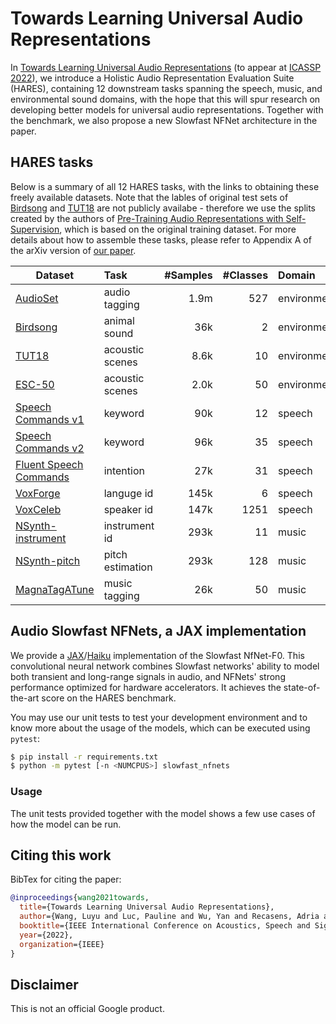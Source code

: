 # Towards Learning Universal Audio Representations

In [Towards Learning Universal Audio Representations] (to appear at
[ICASSP 2022]), we introduce a Holistic Audio Representation Evaluation Suite
(HARES), containing 12 downstream tasks spanning the speech, music, and
environmental sound domains, with the hope that this will spur research on
developing better models for universal audio representations. Together with the
benchmark, we also propose a new Slowfast NFNet architecture in the paper.


## HARES tasks

Below is a summary of all 12 HARES tasks, with the links to obtaining these
freely available datasets. Note that the lables of original test sets of
[Birdsong] and [TUT18] are not publicly availabe - therefore we use the splits
created by the authors of [Pre-Training Audio Representations with Self-Supervision],
which is based on the original training dataset. For more details about how to
assemble these tasks, please refer to Appendix A of the arXiv version of
[our paper].

| Dataset   |      Task      |  #Samples | #Classes | Domain |
|----------|:-------------|------:|------:|:------|
| [AudioSet] | audio tagging | 1.9m | 527 | environment |
| [Birdsong] | animal sound | 36k | 2 | environment |
| [TUT18] | acoustic scenes | 8.6k | 10 | environment |
| [ESC-50] | acoustic scenes | 2.0k | 50 | environment |
| [Speech Commands v1] | keyword | 90k | 12 | speech |
| [Speech Commands v2] | keyword | 96k | 35 | speech |
| [Fluent Speech Commands] | intention | 27k | 31 | speech |
| [VoxForge] | languge id | 145k | 6 | speech |
| [VoxCeleb] | speaker id | 147k | 1251 | speech |
| [NSynth-instrument] | instrument id | 293k | 11 | music |
| [NSynth-pitch] | pitch estimation | 293k | 128 | music |
| [MagnaTagATune] | music tagging | 26k | 50 | music |


## Audio Slowfast NFNets, a JAX implementation

We provide a [JAX]/[Haiku] implementation of the Slowfast NfNet-F0. This
convolutional neural network combines Slowfast networks' ability to model both
transient and long-range signals in audio, and NFNets' strong performance
optimized for hardware accelerators. It achieves the state-of-the-art score on
the HARES benchmark.

You may use our unit tests to test your development environment and to know more
about the usage of the models, which can be executed using `pytest`:

```bash
$ pip install -r requirements.txt
$ python -m pytest [-n <NUMCPUS>] slowfast_nfnets
```

### Usage

The unit tests provided together with the model shows a few use cases of how the
model can be run.


## Citing this work

BibTex for citing the paper:

```bibtex
@inproceedings{wang2021towards,
  title={Towards Learning Universal Audio Representations},
  author={Wang, Luyu and Luc, Pauline and Wu, Yan and Recasens, Adria and Smaira, Lucas and Brock, Andrew and Jaegle, Andrew and Alayrac, Jean-Baptiste and Dieleman, Sander and Carreira, Joao and van den Oord, Aaron},
  booktitle={IEEE International Conference on Acoustics, Speech and Signal Processing (ICASSP)},
  year={2022},
  organization={IEEE}
}
```

## Disclaimer

This is not an official Google product.

[ICASSP 2022]: https://2022.ieeeicassp.org/
[JAX]: https://github.com/google/jax "JAX on GitHub"
[Haiku]: https://github.com/deepmind/dm-haiku
[Towards Learning Universal Audio Representations]: https://arxiv.org/abs/2111.12124
[AudioSet]: http://research.google.com/audioset/
[Birdsong]: http://dcase.community/challenge2018/task-bird-audio-detection
[TUT18]: http://dcase.community/challenge2018/task-acoustic-scene-classification
[ESC-50]: http://github.com/karolpiczak/ESC-50
[Speech Commands v1]: http://download.tensorflow.org/data/speech_commands_v0.01.tar.gz
[Speech Commands v2]: http://download.tensorflow.org/data/speech_commands_v0.02.tar.gz
[Fluent Speech Commands]: http://fluent.ai/research/fluent-speech-commands/
[VoxForge]: http://tensorflow.org/datasets/catalog/voxforge
[VoxCeleb]: http://tensorflow.org/datasets/catalog/voxceleb
[NSynth-instrument]: http://tensorflow.org/datasets/catalog/nsynth
[NSynth-pitch]: http://tensorflow.org/datasets/catalog/nsynth
[MagnaTagATune]: http://mirg.city.ac.uk/codeapps/the-magnatagatune-dataset
[Pre-Training Audio Representations with Self-Supervision]: https://ieeexplore.ieee.org/abstract/document/9060816
[our paper]: https://arxiv.org/abs/2111.12124
